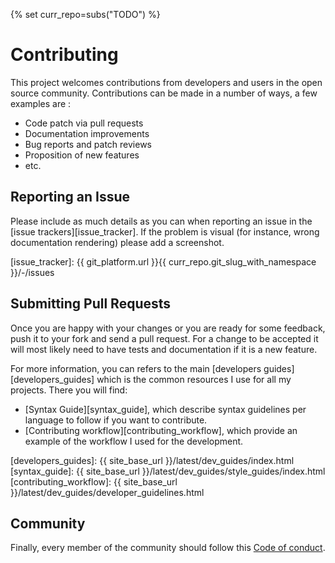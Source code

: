 <!-- markdownlint-disable MD041 -->
{% set curr_repo=subs("TODO") %}

<!-- BEGIN MKDOCS TEMPLATE -->
<!--
WARNING, DO NOT UPDATE CONTENT BETWEEN MKDOCS TEMPLATE TAG !
Modified content will be overwritten when updating
-->

# Contributing

This project welcomes contributions from developers and users in the open source
community. Contributions can be made in a number of ways, a few examples are :

* Code patch via pull requests
* Documentation improvements
* Bug reports and patch reviews
* Proposition of new features
* etc.

## Reporting an Issue

Please include as much details as you can when reporting an issue in the [issue
trackers][issue_tracker]. If the problem is visual (for instance, wrong
documentation rendering) please add a screenshot.

[issue_tracker]: {{ git_platform.url }}{{ curr_repo.git_slug_with_namespace }}/-/issues

## Submitting Pull Requests

Once you are happy with your changes or you are ready for some feedback, push it
to your fork and send a pull request. For a change to be accepted it will most
likely need to have tests and documentation if it is a new feature.

For more information, you can refers to the main [developers
guides][developers_guides] which is the common resources I use for all
my projects. There you will find:

* [Syntax Guide][syntax_guide], which describe syntax guidelines per language
  to follow if you want to contribute.
* [Contributing workflow][contributing_workflow], which provide an example
  of the workflow I used for the development.

[developers_guides]: {{ site_base_url }}/latest/dev_guides/index.html
[syntax_guide]: {{ site_base_url }}/latest/dev_guides/style_guides/index.html
[contributing_workflow]: {{ site_base_url }}/latest/dev_guides/developer_guidelines.html

## Community

Finally, every member of the community should follow this [Code of
conduct][code_of_conduct].

[code_of_conduct]: code_of_conduct.md

<!-- END MKDOCS TEMPLATE -->
